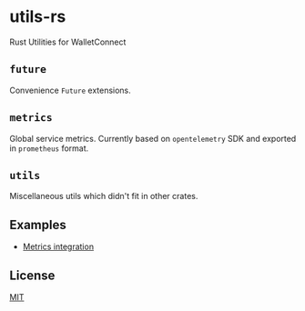 # utils-rs

Rust Utilities for WalletConnect

## `future`

Convenience `Future` extensions.

## `metrics`

Global service metrics. Currently based on `opentelemetry` SDK and exported in `prometheus` format.

## `utils`

Miscellaneous utils which didn't fit in other crates.

## Examples

- [Metrics integration](examples/metrics.rs)

## License

[MIT](LICENSE)
